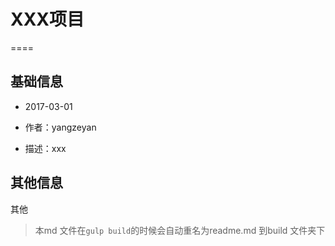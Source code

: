 
# XXX项目
====


## 基础信息

- 2017-03-01

- 作者：yangzeyan

- 描述：xxx

## 其他信息

其他

> 本md 文件在``gulp build``的时候会自动重名为readme.md 到build 文件夹下
